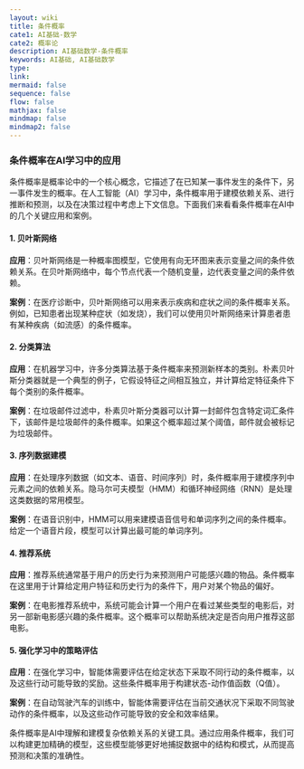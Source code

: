 ```yaml
---
layout: wiki
title: 条件概率
cate1: AI基础-数学
cate2: 概率论
description: AI基础数学-条件概率
keywords: AI基础, AI基础数学
type:
link:
mermaid: false
sequence: false
flow: false
mathjax: false
mindmap: false
mindmap2: false
---
```


### 条件概率在AI学习中的应用

条件概率是概率论中的一个核心概念，它描述了在已知某一事件发生的条件下，另一事件发生的概率。在人工智能（AI）学习中，条件概率用于建模依赖关系、进行推断和预测，以及在决策过程中考虑上下文信息。下面我们来看看条件概率在AI中的几个关键应用和案例。

#### 1. 贝叶斯网络

**应用**：贝叶斯网络是一种概率图模型，它使用有向无环图来表示变量之间的条件依赖关系。在贝叶斯网络中，每个节点代表一个随机变量，边代表变量之间的条件依赖。

**案例**：在医疗诊断中，贝叶斯网络可以用来表示疾病和症状之间的条件概率关系。例如，已知患者出现某种症状（如发烧），我们可以使用贝叶斯网络来计算患者患有某种疾病（如流感）的条件概率。

#### 2. 分类算法

**应用**：在机器学习中，许多分类算法基于条件概率来预测新样本的类别。朴素贝叶斯分类器就是一个典型的例子，它假设特征之间相互独立，并计算给定特征条件下每个类别的条件概率。

**案例**：在垃圾邮件过滤中，朴素贝叶斯分类器可以计算一封邮件包含特定词汇条件下，该邮件是垃圾邮件的条件概率。如果这个概率超过某个阈值，邮件就会被标记为垃圾邮件。

#### 3. 序列数据建模

**应用**：在处理序列数据（如文本、语音、时间序列）时，条件概率用于建模序列中元素之间的依赖关系。隐马尔可夫模型（HMM）和循环神经网络（RNN）是处理这类数据的常用模型。

**案例**：在语音识别中，HMM可以用来建模语音信号和单词序列之间的条件概率。给定一个语音片段，模型可以计算出最可能的单词序列。

#### 4. 推荐系统

**应用**：推荐系统通常基于用户的历史行为来预测用户可能感兴趣的物品。条件概率在这里用于计算给定用户特征和历史行为的条件下，用户对某个物品的偏好。

**案例**：在电影推荐系统中，系统可能会计算一个用户在看过某些类型的电影后，对另一部新电影感兴趣的条件概率。这个概率可以帮助系统决定是否向用户推荐这部电影。

#### 5. 强化学习中的策略评估

**应用**：在强化学习中，智能体需要评估在给定状态下采取不同行动的条件概率，以及这些行动可能导致的奖励。这些条件概率用于构建状态-动作值函数（Q值）。

**案例**：在自动驾驶汽车的训练中，智能体需要评估在当前交通状况下采取不同驾驶动作的条件概率，以及这些动作可能导致的安全和效率结果。

条件概率是AI中理解和建模复杂依赖关系的关键工具。通过应用条件概率，我们可以构建更加精确的模型，这些模型能够更好地捕捉数据中的结构和模式，从而提高预测和决策的准确性。

